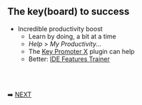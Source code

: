 ## The key(board) to success

* Incredible productivity boost
  * Learn by doing, a bit at a time
  * _Help_ > _My Productivity..._
  * The [Key Promoter X](https://plugins.jetbrains.com/plugin/9792-key-promoter-x) plugin can help
  * Better: [IDE Features Trainer](https://plugins.jetbrains.com/plugin/8554-ide-features-trainer)

<br/>
<br/>

➡️ [NEXT](005.md)
